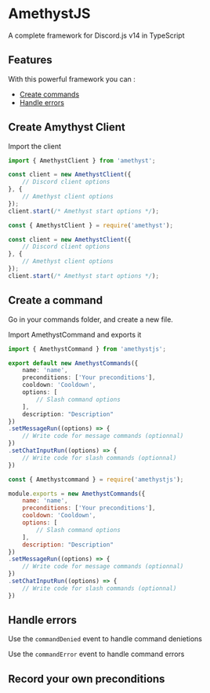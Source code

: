 
# AmethystJS

A complete framework for Discord.js v14 in TypeScript

## Features

With this powerful framework you can :

* [Create commands](#create-a-command)
* [Handle errors](#handle-errors)

## Create Amythyst Client

Import the client

```ts
import { AmethystClient } from 'amethyst';

const client = new AmethystClient({
    // Discord client options
}, {
    // Amethyst client options
});
client.start(/* Amethyst start options */);
```

```js
const { AmethystClient } = require('amethyst');

const client = new AmethystClient({
    // Discord client options
}, {
    // Amethyst client options
});
client.start(/* Amethyst start options */);
```

## Create a command

Go in your commands folder, and create a new file.

Import AmethystCommand and exports it

```ts
import { AmethystCommand } from 'amethystjs';

export default new AmethystCommands({
    name: 'name',
    preconditions: ['Your preconditions'],
    cooldown: 'Cooldown',
    options: [
        // Slash command options
    ],
    description: "Description"
})
.setMessageRun((options) => {
    // Write code for message commands (optionnal)
})
.setChatInputRun((options) => {
    // Write code for slash commands (optionnal)
})
```

```js
const { Amethystcommand } = require('amethystjs');

module.exports = new AmethystCommands({
    name: 'name',
    preconditions: ['Your preconditions'],
    cooldown: 'Cooldown',
    options: [
        // Slash command options
    ],
    description: "Description"
})
.setMessageRun((options) => {
    // Write code for message commands (optionnal)
})
.setChatInputRun((options) => {
    // Write code for slash commands (optionnal)
})
```

## Handle errors

Use the `commandDenied` event to handle command denietions

Use the `commandError` event to handle command errors

## Record your own preconditions
